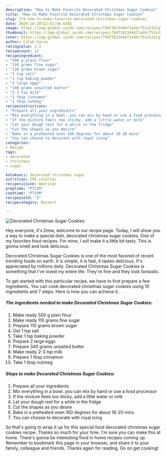 ```yaml
---
description: "How to Make Favorite Decorated Christmas Sugar Cookies"
title: "How to Make Favorite Decorated Christmas Sugar Cookies"
slug: 274-how-to-make-favorite-decorated-christmas-sugar-cookies
date: 2020-10-20T22:51:44.638Z
image: https://img-global.cpcdn.com/recipes/f9df3823446f2ad4/751x532cq70/decorated-christmas-sugar-cookies-recipe-main-photo.jpg
thumbnail: https://img-global.cpcdn.com/recipes/f9df3823446f2ad4/751x532cq70/decorated-christmas-sugar-cookies-recipe-main-photo.jpg
cover: https://img-global.cpcdn.com/recipes/f9df3823446f2ad4/751x532cq70/decorated-christmas-sugar-cookies-recipe-main-photo.jpg
author: Caleb Garza
ratingvalue: 3.3
reviewcount: 13
recipeingredient:
- "500 g plain flour"
- "110 grams fine sugar"
- "110 grams brown sugar"
- "1 tsp salt"
- "1 tsp baking powder"
- "2 large eggs"
- "340 grams unsalted butter"
- "2-3 tsp milk"
- "1 tbsp cinnamon"
- "1 tbsp nutmeg"
recipeinstructions:
- "Prepare all your ingredients"
- "Mix everything in a bowl..you can mix by hand or use a food processor"
- "If the mixture feels too sticky, add a little water or milk"
- "Let your dough rest for a while in the fridge"
- "Cut the shapes as you desire"
- "Bake in a preheated oven 160 degrees for about 18-20 mins"
- "You can choose to decorate with royal icing"
categories:
- Recipe
tags:
- decorated
- christmas
- sugar

katakunci: decorated christmas sugar 
nutrition: 295 calories
recipecuisine: American
preptime: "PT21M"
cooktime: "PT33M"
recipeyield: "3"
recipecategory: Dessert

---
```



![Decorated Christmas Sugar Cookies](https://img-global.cpcdn.com/recipes/f9df3823446f2ad4/751x532cq70/decorated-christmas-sugar-cookies-recipe-main-photo.jpg)

Hey everyone, it's Drew, welcome to our recipe page. Today, I will show you a way to make a special dish, decorated christmas sugar cookies. One of my favorites food recipes. For mine, I will make it a little bit tasty. This is gonna smell and look delicious.

Decorated Christmas Sugar Cookies is one of the most favored of recent trending foods on earth. It is simple, it is fast, it tastes delicious. It's appreciated by millions daily. Decorated Christmas Sugar Cookies is something that I've loved my entire life. They're fine and they look fantastic.




To get started with this particular recipe, we have to first prepare a few ingredients. You can cook decorated christmas sugar cookies using 10 ingredients and 7 steps. Here is how you can achieve it.

<!--inarticleads1-->

##### The ingredients needed to make Decorated Christmas Sugar Cookies:

1. Make ready 500 g plain flour
1. Make ready 110 grams fine sugar
1. Prepare 110 grams brown sugar
1. Get 1 tsp salt
1. Take 1 tsp baking powder
1. Prepare 2 large eggs
1. Prepare 340 grams unsalted butter
1. Make ready 2-3 tsp milk
1. Prepare 1 tbsp cinnamon
1. Take 1 tbsp nutmeg




<!--inarticleads2-->

##### Steps to make Decorated Christmas Sugar Cookies:

1. Prepare all your ingredients
1. Mix everything in a bowl..you can mix by hand or use a food processor
1. If the mixture feels too sticky, add a little water or milk
1. Let your dough rest for a while in the fridge
1. Cut the shapes as you desire
1. Bake in a preheated oven 160 degrees for about 18-20 mins
1. You can choose to decorate with royal icing




So that's going to wrap it up for this special food decorated christmas sugar cookies recipe. Thanks so much for your time. I'm sure you can make this at home. There's gonna be interesting food in home recipes coming up. Remember to bookmark this page in your browser, and share it to your family, colleague and friends. Thanks again for reading. Go on get cooking!
